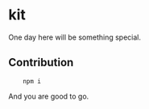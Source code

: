 # kit
One day here will be something special.

## Contribution
```
    npm i
```
And you are good to go.